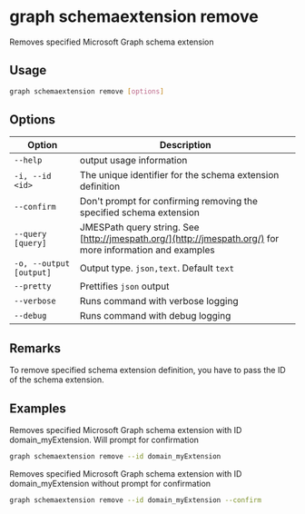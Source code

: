 # graph schemaextension remove

Removes specified Microsoft Graph schema extension

## Usage

```sh
graph schemaextension remove [options]
```

## Options

Option|Description
------|-----------
`--help`|output usage information
`-i, --id <id>`|The unique identifier for the schema extension definition
`--confirm`|Don't prompt for confirming removing the specified schema extension
`--query [query]`|JMESPath query string. See [http://jmespath.org/](http://jmespath.org/) for more information and examples
`-o, --output [output]`|Output type. `json,text`. Default `text`
`--pretty`|Prettifies `json` output
`--verbose`|Runs command with verbose logging
`--debug`|Runs command with debug logging

## Remarks

To remove specified schema extension definition, you have to pass the ID of the schema
extension.

## Examples

Removes specified Microsoft Graph schema extension with ID domain_myExtension. Will prompt for confirmation

```sh
graph schemaextension remove --id domain_myExtension 
```

Removes specified Microsoft Graph schema extension with ID domain_myExtension without prompt for confirmation

```sh
graph schemaextension remove --id domain_myExtension --confirm
```
